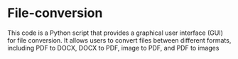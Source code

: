 # File-conversion
This code is a Python script that provides a graphical user interface (GUI) for file conversion. It allows users to convert files between different formats, including PDF to DOCX, DOCX to PDF, image to PDF, and PDF to images
